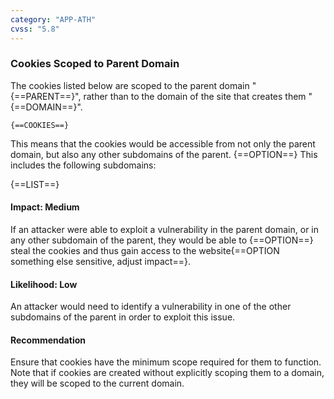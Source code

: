 ```yaml
---
category: "APP-ATH"
cvss: "5.8"
---
```

### Cookies Scoped to Parent Domain
The cookies listed below are scoped to the parent domain "{==PARENT==}", rather than to the domain of the site that creates them "{==DOMAIN==}".

```
{==COOKIES==}
```
This means that the cookies would be accessible from not only the parent domain, but also any other subdomains of the parent. {==OPTION==} This includes the following subdomains:

{==LIST==}
#### Impact: Medium
If an attacker were able to exploit a vulnerability in the parent domain, or in any other subdomain of the parent, they would be able to {==OPTION==} steal the cookies and thus gain access to the website{==OPTION something else sensitive, adjust impact==}.
#### Likelihood: Low
An attacker would need to identify a vulnerability in one of the other subdomains of the parent in order to exploit this issue.
#### Recommendation
Ensure that cookies have the minimum scope required for them to function. Note that if cookies are created without explicitly scoping them to a domain, they will be scoped to the current domain.
